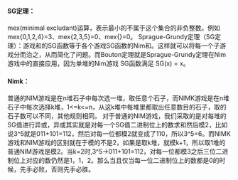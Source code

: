 #### SG定理：

mex(minimal excludant)运算，表示最小的不属于这个集合的非负整数。例如mex{0,1,2,4}=3、mex{2,3,5}=0、mex{}=0。
Sprague-Grundy定理（SG定理）：游戏和的SG函数等于各个游戏SG函数的Nim和。这样就可以将每一个子游戏分而治之，从而简化了问题。而Bouton定理就是Sprague-Grundy定理在Nim游戏中的直接应用，因为单堆的Nim游戏 SG函数满足 SG(x) = x。

#### Nimk：

普通的NIM游戏是在n堆石子中每次选一堆，取任意个石子，而NIMK游戏是在n堆石子中每次选择k堆，1<=k<=n，从这k堆中每堆里都取出任意数目的石子，取的石子数可以不同，其他规则相同。
对于普通的NIM游戏，我们采取的是对每堆的SG值进行异或，异或其实就是对每一个SG值二进制位上的数求和然后模2，比如说3\^5就是011+101=112，然后对每一位都模2就变成了110，所以3\^5=6。而NIMK游戏和NIM游戏的区别就在于模的不是2，如果是取k堆，就模k+1，所以取1堆的普通NIM游戏是模2。当k=2时,3\^5→011+101=112，对每一位都模3之后三位二进制位上对应的数仍然是1，1，2。那么当且仅当每一位二进制位上的数都是0的时候，先手必败，否则先手必胜。